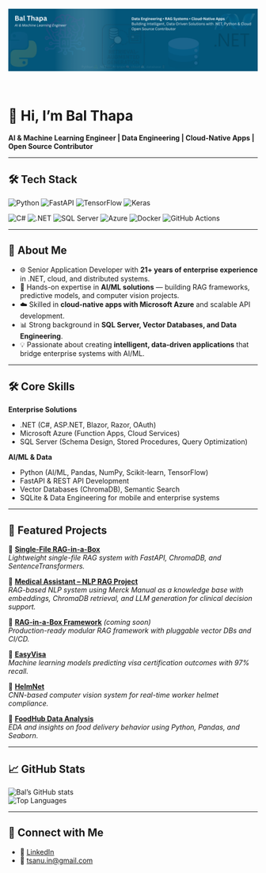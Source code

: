 <p align="center">
  <img src="https://github.com/bal-thapa-ai/bal-thapa-ai/blob/main/assets/balthapa-header-2.png" alt="Bal Thapa | AI & Machine Learning Engineer" />
</p>

<br>

# 👋 Hi, I’m Bal Thapa  

**AI & Machine Learning Engineer | Data Engineering | Cloud-Native Apps | Open Source Contributor**  

---

## 🛠️ Tech Stack  

![Python](https://img.shields.io/badge/Python-3776AB?style=for-the-badge&logo=python&logoColor=white)  ![FastAPI](https://img.shields.io/badge/FastAPI-009688?style=for-the-badge&logo=fastapi&logoColor=white)  ![TensorFlow](https://img.shields.io/badge/TensorFlow-FF6F00?style=for-the-badge&logo=tensorflow&logoColor=white)  ![Keras](https://img.shields.io/badge/Keras-D00000?style=for-the-badge&logo=keras&logoColor=white)

![C#](https://img.shields.io/badge/C%23-239120?style=for-the-badge&logo=c-sharp&logoColor=white)  ![.NET](https://img.shields.io/badge/.NET-512BD4?style=for-the-badge&logo=dotnet&logoColor=white)  ![SQL Server](https://img.shields.io/badge/SQL%20Server-CC2927?style=for-the-badge&logo=microsoftsqlserver&logoColor=white)   ![Azure](https://img.shields.io/badge/Microsoft_Azure-0078D4?style=for-the-badge&logo=microsoft-azure&logoColor=white)  ![Docker](https://img.shields.io/badge/Docker-2496ED?style=for-the-badge&logo=docker&logoColor=white)  ![GitHub Actions](https://img.shields.io/badge/GitHub_Actions-2088FF?style=for-the-badge&logo=github-actions&logoColor=white) 

---

## 🚀 About Me  
- 🌐 Senior Application Developer with **21+ years of enterprise experience** in .NET, cloud, and distributed systems.  
- 🤖 Hands-on expertise in **AI/ML solutions** — building RAG frameworks, predictive models, and computer vision projects.  
- ☁️ Skilled in **cloud-native apps with Microsoft Azure** and scalable API development.  
- 📊 Strong background in **SQL Server, Vector Databases, and Data Engineering**.  
- 💡 Passionate about creating **intelligent, data-driven applications** that bridge enterprise systems with AI/ML.  
  
---

## 🛠️ Core Skills  

**Enterprise Solutions**  
- .NET (C#, ASP.NET, Blazor, Razor, OAuth)  
- Microsoft Azure (Function Apps, Cloud Services)  
- SQL Server (Schema Design, Stored Procedures, Query Optimization)  

**AI/ML & Data**  
- Python (AI/ML, Pandas, NumPy, Scikit-learn, TensorFlow)  
- FastAPI & REST API Development  
- Vector Databases (ChromaDB), Semantic Search  
- SQLite & Data Engineering for mobile and enterprise systems  

---

## 📌 Featured Projects  

🔹 **[Single-File RAG-in-a-Box](https://github.com/bal-thapa-ai/single-file-rag-in-a-box)**  
*Lightweight single-file RAG system with FastAPI, ChromaDB, and SentenceTransformers.*  

🔹 **[Medical Assistant – NLP RAG Project](https://github.com/bal-thapa-ai/nlp-rag-project-medical-assistant)**  
*RAG-based NLP system using Merck Manual as a knowledge base with embeddings, ChromaDB retrieval, and LLM generation for clinical decision support.*  

🔹 **[RAG-in-a-Box Framework](https://github.com/bal-thapa-ai/rag-in-a-box-framework)** *(coming soon)*  
*Production-ready modular RAG framework with pluggable vector DBs and CI/CD.*  

🔹 **[EasyVisa](https://github.com/bal-thapa-ai/advanced_ml_project_easyvisa)**  
*Machine learning models predicting visa certification outcomes with 97% recall.*  

🔹 **[HelmNet](https://github.com/bal-thapa-ai/computer-vision-project-helmnet)**  
*CNN-based computer vision system for real-time worker helmet compliance.*  

🔹 **[FoodHub Data Analysis](https://github.com/bal-thapa-ai/foodhub-data-analysis)**  
*EDA and insights on food delivery behavior using Python, Pandas, and Seaborn.*  

---

## 📈 GitHub Stats  

![Bal’s GitHub stats](https://github-readme-stats.vercel.app/api?username=bal-thapa-ai&show_icons=true&theme=default)  
![Top Languages](https://github-readme-stats.vercel.app/api/top-langs/?username=bal-thapa-ai&layout=compact)  

---

## 🤝 Connect with Me  
- 💼 [LinkedIn](https://www.linkedin.com/in/bal-thapa-ai)
- 📧 tsanu.in@gmail.com  
